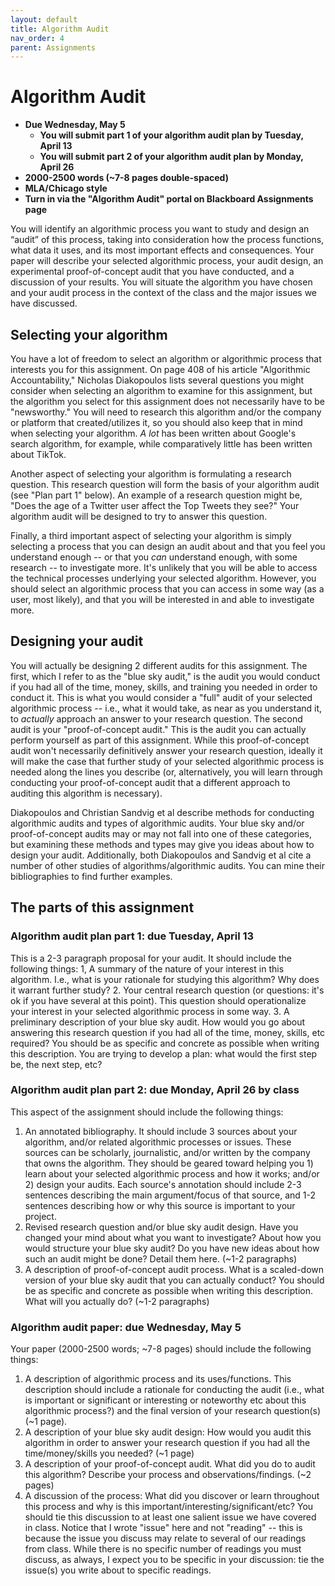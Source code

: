 ```yaml
---
layout: default
title: Algorithm Audit
nav_order: 4
parent: Assignments
---
```

# Algorithm Audit
* **Due Wednesday, May 5**
    * **You will submit part 1 of your algorithm audit plan by Tuesday, April 13**
    * **You will submit part 2 of your algorithm audit plan by Monday, April 26**
* **2000-2500 words (~7-8 pages double-spaced)**
* **MLA/Chicago style**
* **Turn in via the "Algorithm Audit" portal on Blackboard Assignments page**

You will identify an algorithmic process you want to study and design an “audit” of this process, taking into consideration how the process functions, what data it uses, and its most important effects and consequences. Your paper will describe your selected algorithmic process, your audit design, an experimental proof-of-concept audit that you have conducted, and a discussion of your results. You will situate the algorithm you have chosen and your audit process in the context of the class and the major issues we have discussed.

## Selecting your algorithm
You have a lot of freedom to select an algorithm or algorithmic process that interests you for this assignment. On page 408 of his article "Algorithmic Accountability," Nicholas Diakopoulos lists several questions you might consider when selecting an algorithm to examine for this assignment, but the algorithm you select for this assignment does not necessarily have to be "newsworthy." You will need to research this algorithm and/or the company or platform that created/utilizes it, so you should also keep that in mind when selecting your algorithm. *A lot* has been written about Google's search algorithm, for example, while comparatively little has been written about TikTok.

Another aspect of selecting your algorithm is formulating a research question. This research question will form the basis of your algorithm audit (see "Plan part 1" below). An example of a research question might be, "Does the age of a Twitter user affect the Top Tweets they see?" Your algorithm audit will be designed to try to answer this question.

Finally, a third important aspect of selecting your algorithm is simply selecting a process that you can design an audit about and that you feel you understand enough -- or that you *can* understand enough, with some research -- to investigate more. It's unlikely that you will be able to access the technical processes underlying your selected algorithm. However, you should select an algorithmic process that you can access in some way (as a user, most likely), and that you will be interested in and able to investigate more.

## Designing your audit
You will actually be designing 2 different audits for this assignment. The first, which I refer to as the "blue sky audit," is the audit you would conduct if you had all of the time, money, skills, and training you needed in order to conduct it. This is what you would consider a "full" audit of your selected algorithmic process -- i.e., what it would take, as near as you understand it, to *actually* approach an answer to your research question. The second audit is your "proof-of-concept audit." This is the audit you can actually perform yourself as part of this assignment. While this proof-of-concept audit won't necessarily definitively answer your research question, ideally it will make the case that further study of your selected algorithmic process is needed along the lines you describe (or, alternatively, you will learn through conducting your proof-of-concept audit that a different approach to auditing this algorithm is necessary).

Diakopoulos and Christian Sandvig et al describe methods for conducting algorithmic audits and types of algorithmic audits. Your blue sky and/or proof-of-concept audits may or may not fall into one of these categories, but examining these methods and types may give you ideas about how to design your audit. Additionally, both Diakopoulos and Sandvig et al cite a number of other studies of algorithms/algorithmic audits. You can mine their bibliographies to find further examples.

## The parts of this assignment
### Algorithm audit plan part 1: due Tuesday, April 13
This is a 2-3 paragraph proposal for your audit. It should include the following things:
1, A summary of the nature of your interest in this algorithm. I.e., what is your rationale for studying this algorithm? Why does it warrant further study?
2. Your central research question (or questions: it's ok if you have several at this point). This question should operationalize your interest in your selected algorithmic process in some way.
3. A preliminary description of your blue sky audit. How would you go about answering this research question if you had all of the time, money, skills, etc required? You should be as specific and concrete as possible when writing this description. You are trying to develop a plan: what would the first step be, the next step, etc?

### Algorithm audit plan part 2: due Monday, April 26 by class
This aspect of the assignment should include the following things:
1. An annotated bibliography. It should include 3 sources about your algorithm, and/or related algorithmic processes or issues.  These sources can be scholarly, journalistic, and/or written by the company that owns the algorithm. They should be geared toward helping you 1) learn about your selected algorithmic process and how it works; and/or 2) design your audits. Each source's annotation should include 2-3 sentences describing the main argument/focus of that source, and 1-2 sentences describing how or why this source is important to your project.
2. Revised research question and/or blue sky audit design. Have you changed your mind about what you want to investigate? About how you would structure your blue sky audit? Do you have new ideas about how such an audit might be done? Detail them here. (~1-2 paragraphs)
3. A description of proof-of-concept audit process. What is a scaled-down version of your blue sky audit that you can actually conduct? You should be as specific and concrete as possible when writing this description. What will you actually do? (~1-2 paragraphs)

### Algorithm audit paper: due Wednesday, May 5
Your paper (2000-2500 words; ~7-8 pages) should include the following things:
1. A description of algorithmic process and its uses/functions. This description should include a rationale for conducting the audit (i.e., what is important or significant or interesting or noteworthy etc about this algorithmic process?) and the final version of your research question(s) (~1 page).
2. A description of your blue sky audit design: How would you audit this algorithm in order to answer your research question if you had all the time/money/skills you needed? (~1 page)
3. A description of your proof-of-concept audit. What did you do to audit this algorithm? Describe your process and observations/findings. (~2 pages)
4. A discussion of the process: What did you discover or learn throughout this process and why is this important/interesting/significant/etc? You should tie this discussion to at least one salient issue we have covered in class. Notice that I wrote "issue" here and not "reading" -- this is because the issue you discuss may relate to several of our readings from class. While there is no specific number of readings you must discuss, as always, I expect you to be specific in your discussion: tie the issue(s) you write about to specific readings.

